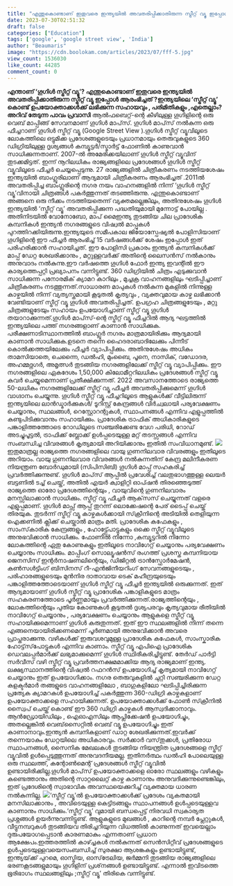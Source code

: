 ```yaml
---
title: "എന്തുകൊണ്ടാണ് ഇതുവരെ ഇന്ത്യയിൽ അവതരിപ്പിക്കാതിരുന്ന സ്ട്രീറ്റ് വ്യൂ ഇപ്പോൾ ആരംഭിച്ചത് ?"
date: 2023-07-30T02:51:32
draft: false
categories: ["Education"]
tags: ['google', 'google street view', 'India']
author: "Beaumaris"
image: "https://cdn.boolokam.com/articles/2023/07/fff-5.jpg"
view_count: 1536030
like_count: 44285
comment_count: 0
---
```


**എന്താണ് ‘ഗൂഗിൾ സ്ട്രീറ്റ് വ്യൂ’? എന്തുകൊണ്ടാണ് ഇതുവരെ ഇന്ത്യയിൽ അവതരിപ്പിക്കാതിരുന്ന സ്ട്രീറ്റ് വ്യൂ ഇപ്പോൾ ആരംഭിച്ചത് ?ഇന്ത്യയിലെ ‘സ്ട്രീറ്റ് വ്യൂ’ കൊണ്ട് ഉപയോക്താക്കൾക്ക് ലഭിക്കുന്ന സഹായവും , പരിമിതികളും ,എതെല്ലാം?** **അറിവ് തേടുന്ന പാവം പ്രവാസി** ആല്‍ഫബെറ്റ്-ന്റെ കീഴിലുള്ള ഗൂഗിളിന്റെ ഒരു വെബ് മാപ്പിങ്ങ് സേവനമാണ് ഗൂഗിള്‍ മാപ്‌സ്. ഗൂഗിള്‍ മാപ്‌സ് നല്‍കുന്ന ഒരു ഫീച്ചറാണ് ഗൂഗിള്‍ സ്ട്രീറ്റ് വ്യൂ (Google Street View ).ഗൂഗിള്‍ സ്ട്രീറ്റ് വ്യൂവിലൂടെ ലോകത്തിലെ ഒട്ടുമിക്ക പ്രദേശങ്ങളുടെയും പ്രധാനമായും തെരുവുകളുടെ 360 ഡിഗ്രിയിലുള്ള ദൃശ്യങ്ങള്‍ കമ്പ്യൂട്ടര്‍/സ്മാര്‍ട്ട് ഫോണില്‍ കാണുവാന്‍ സാധിക്കുന്നതാണ്. 2007-ല്‍ അമേരിക്കയിലാണ് ഗൂഗിള്‍ സ്ട്രീറ്റ് വ്യൂവിന് തുടക്കമിട്ടത്. ഇന്ന് നൂറിലധികം രാജ്യങ്ങളിലെ പ്രദേശങ്ങള്‍ ഗൂഗിള്‍ സ്ട്രീറ്റ് വ്യൂവിലൂടെ ഫീച്ചര്‍ ചെയ്യപ്പെടുന്നു. [](https://cdn.boolokam.com/articles/2023/07/fff-5.jpg)27 രാജ്യങ്ങളിൽ ചിത്രീകരണം നടത്തിയശേഷം ഇന്ത്യയിൽ ബാംഗ്ലൂരിലാണ് ആദ്യമായി ചിത്രീകരണം ആരംഭിച്ചത് .2011ൽ അവതരിപ്പിച്ച ബാംഗ്ലൂരിന്റെ നഗര നയം വാഹനങ്ങളിൽ നിന്ന് ‘ഗൂഗിൾ സ്ട്രീറ്റ് വ്യൂ’വിനായി ചിത്രങ്ങൾ പകർത്തുന്നത് തടഞ്ഞിരുന്നു. എന്തുകൊണ്ടാണ് അങ്ങനെ ഒരു നീക്കം നടത്തിയതെന്ന് വ്യക്തമല്ലെങ്കിലും, അതിനുശേഷം ഗൂഗിൾ ഇന്ത്യയിൽ ‘സ്ട്രീറ്റ് വ്യൂ’ അവതരിപ്പിക്കുന്ന പദ്ധതിയുമായി മുന്നോട്ട് പോയില്ല . അതിനിടയിൽ വോനോബോ, മാപ് മൈഇന്ത്യ തുടങ്ങിയ ചില പ്രാദേശിക കമ്പനികൾ ഇന്ത്യൻ നഗരങ്ങളുടെ വിഷ്വൽ മാപ്പുകൾ പുറത്തിറക്കിയിരുന്നു.ഇന്ത്യയുടെ സമീപകാല ജിയോസ്പേഷ്യൽ പോളിസിയാണ് ഗൂഗിളിന്റെ ഈ ഫീച്ചര്‍ ആരംഭിച്ച് 15 വര്‍ഷങ്ങള്‍ക്ക് ശേഷം ഇപ്പോൾ ഇത് പരിഹരിക്കാൻ സഹായിച്ചത്. ഈ പോളിസി പ്രകാരം ഇന്ത്യൻ കമ്പനികൾക്ക് മാപ്പ് ഡേറ്റ ശേഖരിക്കാനും , മറ്റുള്ളവർക്ക് അതിന്റെ ലൈസൻസ് നൽകാനും അനുവാദം നൽകുന്നു.ഈ വർഷത്തെ ഗൂഗിൾ ഫോർ ഇന്ത്യ ഇവന്റിൽ ഈ കാര്യത്തെപ്പറ്റി പ്രഖ്യാപനം വന്നിട്ടുണ്ട്. 360 ഡിഗ്രിയിൽ ചിത്രം എടുക്കുവാൻ സാധിക്കുന്ന പനോരമിക് ക്യാമറ കാറിലും , മുച്ചക്ര വാഹനങ്ങളിലും ഘടിപ്പിച്ചാണ് ചിത്രീകരണം നടത്തുന്നത്.സാധാരണ മാപുകൾ നൽകുന്ന മുകളിൽ നിന്നുള്ള കാഴ്ചയിൽ നിന്ന് വ്യത്യസ്തമായി കൂടുതൽ കൃത്യവും , വ്യക്തവുമായ കാഴ്ച ലഭിക്കാൻ വേണ്ടിയാണ് സ്ട്രീറ്റ് വ്യൂ ഗൂഗിൾ അവതരിപ്പിച്ചത്. ഉപഗ്രഹ ചിത്രങ്ങളുടേയും , മറ്റു ചിത്രങ്ങളുടേയും സഹായം ഉപയോഗിച്ചാണ് സ്ട്രീറ്റ് വ്യൂ ഗൂഗിൾ തയാറാക്കുന്നത്.ഗൂഗിള്‍ മാപ്‌സ്-ന്റെ സ്ട്രീറ്റ് വ്യൂ ഫീച്ചറില്‍ ആദ്യ ഘട്ടത്തില്‍ ഇന്ത്യയിലെ പത്ത് നഗരങ്ങളാണ് കാണാന്‍ സാധിക്കുക. പരീക്ഷണാടിസ്ഥാനത്തില്‍ ബാംഗ്ലൂര്‍ നഗരം മാത്രമായിരിക്കും ആദ്യമായി കാണാന്‍ സാധിക്കുക.ഉടനെ തന്നെ ഹൈദരാബാദിലേക്കും പിന്നീട് കൊല്‍ക്കത്തയിലേക്കും ഫീച്ചര്‍ വ്യാപിപ്പിക്കും. അതിനുശേഷം അധികം താമസിയാതെ, ചെന്നൈ, ഡല്‍ഹി, മുംബൈ, പൂനെ, നാസിക്, വഡോദര, അഹമ്മദ്നഗര്‍, അമൃത്സര്‍ തുടങ്ങിയ നഗരങ്ങളിലേക്ക് സ്ട്രീറ്റ് വ്യൂ വ്യാപിപ്പിക്കും. ഈ നഗരങ്ങളിലെ ഏകദേശം 1,50,000 കിലോമീറ്ററിലധികം പ്രദേശങ്ങള്‍ സ്ട്രീറ്റ് വ്യൂ കവര്‍ ചെയ്യുമെന്നാണ് പ്രതീക്ഷിക്കുന്നത്. 2022 അവസാനത്തോടെ രാജ്യത്തെ 50-ലധികം നഗരങ്ങളിലേക്ക് സ്ട്രീറ്റ് വ്യൂ ഫീച്ചര്‍ അവതരിപ്പിക്കുമെന്ന് ഗൂഗിള്‍ വാഗ്ദാനം ചെയ്യുന്നു. ഗൂഗിള്‍ സ്ട്രീറ്റ് വ്യൂ ഫീച്ചറിലൂടെ ആളുകൾക്ക് വീട്ടിലിരുന്ന് ഇന്ത്യയിലെ ലാന്‍ഡ്മാര്‍ക്കുകള്‍/ ടൂറിസ്റ്റ് കേന്ദ്രങ്ങള്‍ വിര്‍ച്വലായി പര്യവേക്ഷണം ചെയ്യാനും, സ്ഥലങ്ങള്‍, റെസ്റ്റോറന്റുകള്‍, സ്ഥാപനങ്ങള്‍ എന്നിവ എളുപ്പത്തില്‍ കണ്ടുപിടിക്കുവാനും സഹായിക്കും. പ്രാദേശിക ട്രാഫിക് അധികാരികളുടെ പങ്കാളിത്തത്തോടെ റോഡിലൂടെ സഞ്ചരിക്കേണ്ട വേഗ പരിധി, റോഡ് അടച്ചുപൂട്ടല്‍, ട്രാഫിക്ക് ബ്ലോക്ക് ഉള്‍പ്പടെയുള്ള മറ്റ് തടസ്സങ്ങള്‍ എന്നിവ സംബന്ധിച്ച വിവരങ്ങള്‍ കൃത്യമായി അറിയിക്കാനും ഇതില്‍ സംവിധാനമുണ്ട്. [![](https://cdn.boolokam.com/articles/2023/07/wfwf-2.jpg)](https://cdn.boolokam.com/articles/2023/07/wfwf-2.jpg)ഇതുമാത്രല്ല രാജ്യത്തെ നഗരങ്ങളിലെ വായു ഗുണനിലവാര വിവരങ്ങളും ഇതിലൂടെ അറിയാം. വായു ഗുണനിലവാര വിവരങ്ങള്‍ നല്‍കുന്നതിന് കേന്ദ്ര മലിനീകരണ നിയന്ത്രണ ബോര്‍ഡുമായി (സിപിസിബി) ഗൂഗിള്‍ മാപ്പ് സഹകരിച്ച് പ്രവര്‍ത്തിക്കുന്നുണ്ട്. ഗൂഗിള്‍ മാപ്‌സ് ആപ്പില്‍ പ്രവേശിച്ച് വലതുഭാഗത്തുള്ള ലെയര്‍ ബട്ടണില്‍ ടച്ച് ചെയ്ത്, അതില്‍ എയര്‍ ക്വാളിറ്റി ഓപ്ഷന്‍ തിരഞ്ഞെടുത്ത് രാജ്യത്തെ ഓരോ പ്രദേശത്തിന്റെയും , വായുവിന്റെ ഗുണനിലവാരം മനസ്സിലാക്കാന്‍ സാധിക്കും. സ്ട്രീറ്റ് വ്യൂ ഫീച്ചര്‍ ആക്‌സസ് ചെയ്യുന്നത് വളരെ എളുപ്പമാണ്. ഗൂഗിള്‍ മാപ്സ് ആപ്പ് തുറന്ന് ലൊക്കേഷന്റെ പേര് ടൈപ്പ് ചെയ്ത് തിരയുക. തുടര്‍ന്ന് സ്ട്രീറ്റ് വ്യൂ കാഴ്ചകള്‍ക്കായി സ്‌ക്രീനിന്റെ അടിയില്‍ തെളിയുന്ന ഐക്കണില്‍ ക്ലിക്ക് ചെയ്താല്‍ മാത്രം മതി. പ്രാദേശിക കഫേകളും , സാംസ്‌കാരിക കേന്ദ്രങ്ങളും , ഹോട്ട്സ്പോട്ടുകളും ഒക്കെ സ്ട്രീറ്റ് വ്യൂവിലൂടെ അനുഭവിക്കാന്‍ സാധിക്കും. ഫോണില്‍ നിന്നോ ,കമ്പ്യൂട്ടറില്‍ നിന്നോ ലോകത്തിന്റെ ഏതു കോണുകളും ഇതിലൂടെ നാവിഗേറ്റ് ചെയ്യാനും പര്യവേക്ഷണം ചെയ്യാനും സാധിക്കും. മാപ്പിംഗ് സൊല്യൂഷന്‍സ് രംഗത്ത് പ്രശസ്ത കമ്പനിയായ ജെനസിസ് ഇന്റര്‍നാഷണലിന്റെയും, ഡിജിറ്റല്‍ ട്രാന്‍സ്ഫോര്‍മേഷന്‍, കണ്‍സള്‍ട്ടിംഗ് ബിസിനസ് റീ-എന്‍ജിനീയറിംഗ് സേവനങ്ങളുടെയും , പരിഹാരങ്ങളുടെയും മുന്‍നിര ദാതാവായ ടെക് മഹീന്ദ്രയുടെയും പങ്കാളിത്തത്തോടെയാണ് ഗൂഗിള്‍ സ്ട്രീറ്റ് വ്യൂ ഫീച്ചര്‍ ഇന്ത്യയിൽ ഒരുക്കുന്നത്. ഇത് ആദ്യമായാണ് ഗൂഗിള്‍ സ്ട്രീറ്റ് വ്യൂ പ്രാദേശിക പങ്കാളികളുടെ മാത്രം സഹകരണത്തോടെ പൂര്‍ണ്ണമായും പ്രവര്‍ത്തിക്കുന്നത്.രാജ്യത്തിന്റെയും , ലോകത്തിന്റെയും പുതിയ കോണുകൾ കൂടുതൽ ദൃശ്യപരവും കൃത്യവുമായ രീതിയിൽ നാവിഗേറ്റ് ചെയ്യാനും , പര്യവേക്ഷണം ചെയ്യാനും ആളുകളെ സ്ട്രീറ്റ് വ്യൂ സഹായിക്കുമെന്നാണ് ഗൂഗിൾ കരുതുന്നത്. ഇത് ഈ സ്ഥലങ്ങളിൽ നിന്ന് തന്നെ എങ്ങനെയായിരിക്കണമെന്ന് പൂർണമായി അനുഭവിക്കാൻ അവരെ പ്രാപ്തരാക്കുന്നു. വഴികൾക്ക് ഇരുവശവുമുള്ള പ്രാദേശിക കഫേകൾ, സാംസ്കാരിക ഹോട്ട്‌സ്‌പോട്ടുകൾ എന്നിവ കാണാം. സ്ട്രീറ്റ് വ്യൂ എപിഐ പ്രാദേശിക ഡെവലപ്പർമാർക്ക് ലഭ്യമാക്കുമെന്ന് ഗൂഗിൾ സ്ഥിരീകരിച്ചിട്ടുണ്ട്. തേർഡ് പാർട്ടി സർവീസ് വഴി സ്ട്രീറ്റ് വ്യൂ പ്രവർത്തനക്ഷമമാക്കിയ ആദ്യ രാജ്യമാണ് ഇന്ത്യ. ലക്ഷ്യസ്ഥാനത്തിന്റെ വിഷ്വൽ റഫറൻസ് ഉപയോഗിച്ച് കൃത്യമായി നാവിഗേറ്റ് ചെയ്യാനും ഇത് ഉപയോഗിക്കാം. നഗര തെരുവുകളിൽ ചുറ്റി സഞ്ചരിക്കുന്ന ഡേറ്റ കളക്ടർമാർ തങ്ങളുടെ വാഹനങ്ങളിലോ , ബാഗുകളിലോ ഘടിപ്പിച്ചിരിക്കുന്ന പ്രത്യേക ക്യാമറകൾ ഉപയോഗിച്ച് പകർത്തുന്ന 360-ഡിഗ്രി കാഴ്ചകളാണ് ഉപയോക്താക്കളെ സഹായിക്കുന്നത്. ഉപയോക്താക്കൾക്ക് ഫോൺ സ്‌ക്രീനിൽ സ്വൈപ് ചെയ്ത് കൊണ്ട് ഈ 360 ഡിഗ്രി കാഴ്ചകൾ ആസ്വദിക്കാനാവും. ആൻഡ്രോയിഡിലും , ഐഓഎസിലും ആപ്ലിക്കേഷൻ ഉപയോഗിച്ചും, അതല്ലെങ്കിൽ വെബ്‌സൈറ്റിൽ വെബ് വ്യൂ ഉപയോഗിച്ചും ഇത് കാണാനാവും.ഇന്ത്യൻ കമ്പനികളാണ് ഡാറ്റ ശേഖരിക്കുന്നത്.ഇവർക്ക് തന്നെയാകും ഡേറ്റയിലെ അധികാരവും. സർക്കാർ വസ്‌തുക്കൾ, പ്രതിരോധ സ്ഥാപനങ്ങൾ, സൈനിക മേഖലകൾ തുടങ്ങിയ നിയന്ത്രിത പ്രദേശങ്ങളെ സ്ട്രീറ്റ് വ്യൂവിൽ ഉൾപ്പെടുത്തുന്നത് അനുവദനീയമല്ല. ഇതിനർത്ഥം ഡൽഹി പോലെയുള്ള ഒരു സ്ഥലത്ത്, കന്റോൺമെന്റ് പ്രദേശങ്ങൾ സ്ട്രീറ്റ് വ്യൂവിൽ ഉണ്ടായിരിക്കില്ല.ഗൂഗിൾ മാപ്‌സ് ഉപയോക്താക്കളെ ഓരോ സ്ഥലങ്ങളും വഴികളും കണ്ടെത്താനും അതിന്റെ സാറ്റലൈറ്റ് കാഴ്ച കാണാനും അനുവദിക്കുന്നുണ്ടെങ്കിലും, ഇത് പ്രദേശിന്റെ സ്വാഭാവിക അവസ്ഥയെക്കുറിച്ച് വ്യക്തമായ ധാരണ നൽകുന്നില്ല. [![](https://cdn.boolokam.com/articles/2023/07/dqdf.webp)](https://cdn.boolokam.com/articles/2023/07/dqdf.webp)‘സ്ട്രീറ്റ് വ്യൂ’ൽ ഉപയോക്താക്കൾക്ക് പ്രദേശം വ്യകതമായി മനസിലാക്കാനും , അവിടെയുള്ള കെട്ടിടങ്ങളും സ്ഥാപനങ്ങൾ ഉൾപ്പടെയുള്ളവ കാണാനും സാധിക്കും.‘സ്ട്രീറ്റ് വ്യൂ’ വുമായി ബന്ധപ്പെട്ട് നിരവധി സ്വകാര്യത പ്രശ്നങ്ങൾ ഉയർന്നുവന്നിട്ടുണ്ട്. ആളുകളുടെ മുഖങ്ങൾ , കാറിന്റെ നമ്പർ പ്ലേറ്റുകൾ, വീട്ടുനമ്പറുകൾ തുടങ്ങിയവ തിരിച്ചറിയുന്ന വിധത്തിൽ കാണുന്നത് ഇവയെല്ലാം ദുരുപയോഗപ്പെടാൻ കാരണമാകും എന്നതാണ് പ്രധാന ആക്ഷേപം.ഇത്തരത്തിൽ കാഴ്ച്ചകൾ നൽകുന്നത് സെൻസിറ്റീവ് പ്രദേശങ്ങളുടെ ഉൾപ്പടെയുള്ളവയെസംബന്ധിച്ച് സുരക്ഷാ ആശങ്കകളും ഉണ്ടായിട്ടുണ്ട്, ഇന്ത്യയ്‌ക്ക് പുറമെ, ഓസ്ട്രിയ, ഓസ്‌ട്രേലിയ, ജർമ്മനി തുടങ്ങിയ രാജ്യങ്ങളിലെ ഭരണകൂടങ്ങളുമായും ഗൂഗിളിന് പ്രശ്‌നങ്ങൾ ഉണ്ടായിട്ടുണ്ട്. എന്നാൽ ഇവിടത്തെ ഭൂരിഭാഗം സ്ഥലങ്ങളിലും ;സ്ട്രീറ്റ് വ്യൂ’ തിരികെ വന്നിട്ടുണ്ട്.

